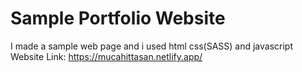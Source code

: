 # Sample Portfolio Website
I made a sample web page and i used html css(SASS) and javascript <br>
Website Link: https://mucahittasan.netlify.app/
